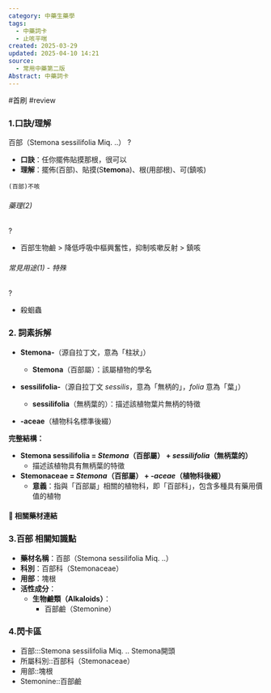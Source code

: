 ```yaml
---
category: 中藥生藥學
tags:
  - 中藥詞卡
  - 止咳平喘
created: 2025-03-29
updated: 2025-04-10 14:21
source:
  - 常用中藥第二版
Abstract: 中藥詞卡
---
```


#首刷 #review

### 1.口訣/理解
百部（Stemona sessilifolia Miq. ..）
?
- **口訣**：任你擺佈貼摸那根，很可以
- **理解**：擺佈(百部)、貼摸(S**temon**a)、根(用部根)、可(鎮咳)
> 
	(百部)不咳

###### 藥理(2)
?
- 百部生物鹼 > 降低呼吸中樞興奮性，抑制咳嗽反射 > 鎮咳

###### 常見用途(1) - 特殊
?
- 殺蛔蟲


### 2. 詞素拆解

- **Stemona-**（源自拉丁文，意為「柱狀」）
  - **Stemona**（百部屬）：該屬植物的學名

- **sessilifolia-**（源自拉丁文 *sessilis*，意為「無柄的」，*folia* 意為「葉」）
  - **sessilifolia**（無柄葉的）：描述該植物葉片無柄的特徵

- **-aceae**（植物科名標準後綴）

**完整結構：**

- **Stemona sessilifolia = *Stemona*（百部屬） + *sessilifolia*（無柄葉的）**
  - 描述該植物具有無柄葉的特徵
- **Stemonaceae = *Stemona*（百部屬） + *-aceae*（植物科後綴）**
  - **意義**：指與「百部屬」相關的植物科，即「百部科」，包含多種具有藥用價值的植物 


#### 📌 相關藥材連結






### 3.百部 相關知識點

- **藥材名稱**：百部（Stemona sessilifolia Miq. ..）
- **科別**：百部科（Stemonaceae）
- **用部**：塊根
- **活性成分**：
  - **生物鹼類（Alkaloids）**：
    - 百部鹼（Stemonine）


### 4.閃卡區

- 百部:::Stemona sessilifolia Miq. .. Stemona開頭
- 所屬科別::百部科（Stemonaceae）
- 用部::塊根
- Stemonine::百部鹼




